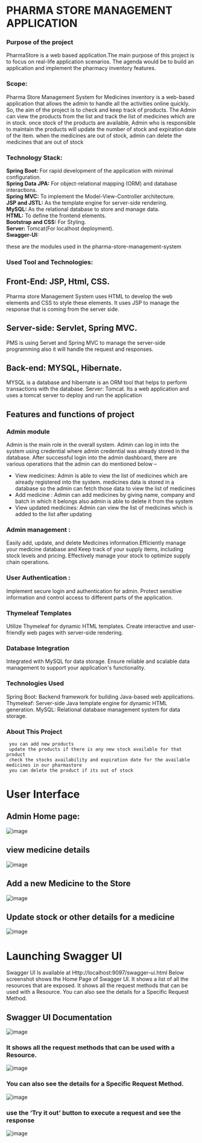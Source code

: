 # PHARMA STORE MANAGEMENT APPLICATION

### Purpose of the project
PharmaStore is a web based application.The main purpose of this project is to focus on real-life application scenarios. The agenda would be to build an application and implement the pharmacy inventory features. 

### Scope: <br> 
Pharma Store Management System for Medicines inventory is a web-based application that allows the admin to handle all the activities online quickly.
So, the aim of the project is to check and keep track of products. The Admin can view the products from the list and track the list of medicines which are in stock. once stock of the products are available, Admin who is responsible to maintain the products will update the number of stock and expiration date of the item. when the medicines are out of stock, admin can delete the medicines that are out of stock

### Technology Stack:  
**Spring Boot:** For rapid development of the application with minimal configuration. <br>
**Spring Data JPA:** For object-relational mapping (ORM) and database interactions. <br>
**Spring MVC:** To implement the Model-View-Controller architecture. <br> 
**JSP and JSTL:** As the template engine for server-side rendering. <br>
**MySQL:** As the relational database to store and manage data. <br>
**HTML:** To define the frontend elements. <br>
**Bootstrap and CSS:** For Styling. <br> 
**Server:** Tomcat(For localhost deployment). <br> 
**Swagger-UI:** <br> 

these are the modules used in the pharma-store-management-system

### Used Tool and Technologies:
## Front-End: JSP, Html, CSS. 
Pharma store Management System uses HTML to develop the web elements and CSS to style these elements. It uses JSP to manage the response that is coming from the server side.

## Server-side: Servlet, Spring MVC.
PMS is using Servet and Spring MVC to manage the server-side programming also it will handle the request and responses.

## Back-end: MYSQL, Hibernate.
MYSQL is a database and hibernate is an ORM tool that helps to perform transactions with the database.
Server: Tomcat.
Its a web application and uses a tomcat server to deploy and run the application

## Features and functions of project

### Admin module
Admin is the main role in the overall system. Admin can log in into the system using credential where admin credential was already stored in the database.
After successful login into the admin dashboard, there are various operations that the admin can do mentioned below –

* View medicines: Admin is able to view the list of medicines which are already registered into the system. medicines data is stored in a database so the admin can fetch those data to view the list of medicines
* Add medicine : Admin can add medicines by giving name, company and batch in which it belongs also admin is able to delete it from the system
* View updated medicines: Admin can view the list of medicines which is added to the list after updating

### Admin management :
Easily add, update, and delete Medicines information.Efficiently manage your medicine database and Keep track of your supply items, including stock levels and pricing. Effectively manage your stock to optimize supply chain operations.

### User Authentication :
Implement secure login and authentication for admin. Protect sensitive information and control access to different parts of the application.

### Thymeleaf Templates
Utilize Thymeleaf for dynamic HTML templates. Create interactive and user-friendly web pages with server-side rendering.

### Database Integration
Integrated with MySQL for data storage. Ensure reliable and scalable data management to support your application's functionality.

### Technologies Used
Spring Boot: Backend framework for building Java-based web applications.
Thymeleaf: Server-side Java template engine for dynamic HTML generation.
MySQL: Relational database management system for data storage.

### About This Project
```
 you can add new products 
 update the products if there is any new stock available for that product 
 check the stocks availability and expiration date for the available medicines in our pharmastore 
 you can delete the product if its out of stock
```
# User Interface

## Admin Home page:



![image](https://github.com/user-attachments/assets/5dc50d9b-2082-41fc-98b4-ef7f1de887e2)


## view medicine details



![image](https://github.com/user-attachments/assets/6b6ce571-ed99-4c14-92d1-af24a15874d5)


## Add a new Medicine to the Store 



![image](https://github.com/user-attachments/assets/b35dec1a-49cb-426f-bc04-91e5dc6b157e)



## Update stock or other details for a medicine



![image](https://github.com/user-attachments/assets/8a96d555-f2f9-4e0c-9974-ae3bbc1e0027)


# Launching Swagger UI
Swagger UI Is available at Http://localhost:9097/swagger-ui.html
Below screenshot shows the Home Page of Swagger UI. It shows a list of all the resources that are exposed.
It shows all the request methods that can be used with a Resource.
You can also see the details for a Specific Request Method.

## Swagger UI Documentation

![image](https://github.com/user-attachments/assets/b13ef4a1-fb06-4db3-bc6c-1107dddcd56e)

### It shows all the request methods that can be used with a Resource.

![image](https://github.com/user-attachments/assets/2366888c-30e7-4626-b9c3-5f72db59cd30)

### You can also see the details for a Specific Request Method.

![image](https://github.com/user-attachments/assets/67ac987f-b659-4310-a52a-3bbb7448f9f1)

### use the ‘Try it out’ button to execute a request and see the response

![image](https://github.com/user-attachments/assets/f6708820-df42-46c4-9d6a-530ba10f4ea6)
